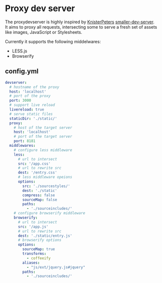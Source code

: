 # Proxy dev server

The proxydevserver is highly inspired by [KnisterPeters](https://github.com/KnisterPeter) [smaller-dev-server](https://github.com/KnisterPeter/smaller-dev-server). It aims to proxy all requests, intersecting some to serve a fresh set of assets like images, JavaScript or Stylesheets.

Currently it supports the following middelwares:

* LESS.js
* Browserify

## config.yml

```yml
devserver:
  # hostname of the proxy
  host: 'localhost'
  # port of the proxy
  port: 3000
  # support live reload
  livereload: true
  # serve static files
  staticDir: './static/'
  proxy:
    # host of the target server
    host: 'localhost'
    # port of the target server
    port: 8181
  middlewares:
    # configure less middleware
    less:
      # url to intersect
      src: '/app.css'
      # url to rewrite src
      dest: '/entry.css'
      # less middleware opeions
      options:
        src: './sourcestyles/'
        dest: './static'
        compress: false
        sourceMap: false
        paths:
          - './sourceincludes/'
    # configure browserify middleware
    browserify:
      # url to intersect
      src: '/app.js'
      # url to rewrite src
      dest: './static/entry.js'
      # browserify options
      options:
        sourceMap: true
        transforms:
          - coffeeify
        aliases:
          - "js/ext/jquery.js#jquery"
        paths:
          - './sourceincludes/'

```
